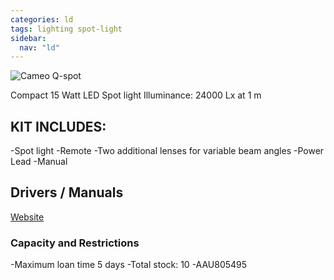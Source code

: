 ```yaml
---
categories: ld
tags: lighting spot-light
sidebar:
  nav: "ld"
---
```

![Cameo Q-spot](../../assets/images/equip/qspot.jpg)

Compact 15 Watt LED Spot light
Illuminance: 24000 Lx at 1 m

## KIT INCLUDES:
-Spot light
-Remote
-Two additional lenses for variable beam angles
-Power Lead
-Manual

## Drivers / Manuals

[Website](https://www.cameolight.com/en/series/q-spot-series/2353/q-spot-15-rgbw)

### Capacity and Restrictions

-Maximum loan time 5 days
-Total stock: 10
-AAU805495
